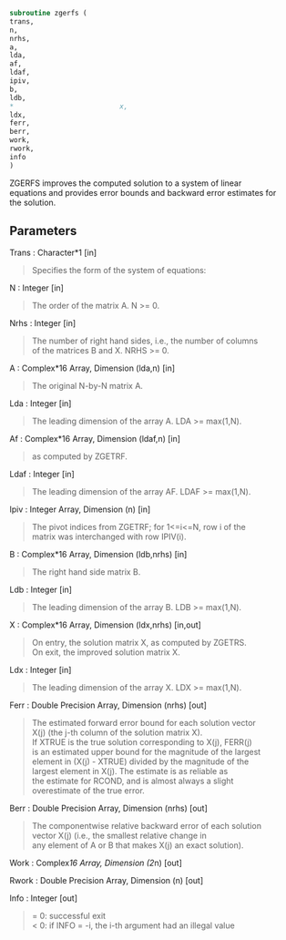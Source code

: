 ```fortran  
subroutine zgerfs (  
trans,  
n,  
nrhs,  
a,  
lda,  
af,  
ldaf,  
ipiv,  
b,  
ldb,  
*                          x,  
ldx,  
ferr,  
berr,  
work,  
rwork,  
info  
)  
```  
  
ZGERFS improves the computed solution to a system of linear  
equations and provides error bounds and backward error estimates for  
the solution.  
  
## Parameters  
Trans : Character*1 [in]  
> Specifies the form of the system of equations:  
  
N : Integer [in]  
> The order of the matrix A.  N >= 0.  
  
Nrhs : Integer [in]  
> The number of right hand sides, i.e., the number of columns  
> of the matrices B and X.  NRHS >= 0.  
  
A : Complex*16 Array, Dimension (lda,n) [in]  
> The original N-by-N matrix A.  
  
Lda : Integer [in]  
> The leading dimension of the array A.  LDA >= max(1,N).  
  
Af : Complex*16 Array, Dimension (ldaf,n) [in]  
> as computed by ZGETRF.  
  
Ldaf : Integer [in]  
> The leading dimension of the array AF.  LDAF >= max(1,N).  
  
Ipiv : Integer Array, Dimension (n) [in]  
> The pivot indices from ZGETRF; for 1<=i<=N, row i of the  
> matrix was interchanged with row IPIV(i).  
  
B : Complex*16 Array, Dimension (ldb,nrhs) [in]  
> The right hand side matrix B.  
  
Ldb : Integer [in]  
> The leading dimension of the array B.  LDB >= max(1,N).  
  
X : Complex*16 Array, Dimension (ldx,nrhs) [in,out]  
> On entry, the solution matrix X, as computed by ZGETRS.  
> On exit, the improved solution matrix X.  
  
Ldx : Integer [in]  
> The leading dimension of the array X.  LDX >= max(1,N).  
  
Ferr : Double Precision Array, Dimension (nrhs) [out]  
> The estimated forward error bound for each solution vector  
> X(j) (the j-th column of the solution matrix X).  
> If XTRUE is the true solution corresponding to X(j), FERR(j)  
> is an estimated upper bound for the magnitude of the largest  
> element in (X(j) - XTRUE) divided by the magnitude of the  
> largest element in X(j).  The estimate is as reliable as  
> the estimate for RCOND, and is almost always a slight  
> overestimate of the true error.  
  
Berr : Double Precision Array, Dimension (nrhs) [out]  
> The componentwise relative backward error of each solution  
> vector X(j) (i.e., the smallest relative change in  
> any element of A or B that makes X(j) an exact solution).  
  
Work : Complex*16 Array, Dimension (2*n) [out]  
  
Rwork : Double Precision Array, Dimension (n) [out]  
  
Info : Integer [out]  
> = 0:  successful exit  
> < 0:  if INFO = -i, the i-th argument had an illegal value  
  

